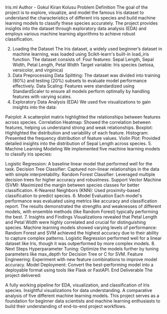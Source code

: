 Iris.ml
Author - Gokul Kiran Kolusu
 Problem Definition
The goal of the project is to explore, visualize, and model the famous Iris dataset to understand the characteristics of different iris species and build machine learning models to classify these species accurately. The project provides insights into the dataset through exploratory data analysis (EDA) and employs various machine learning algorithms to achieve robust classification.

2. Loading the Dataset
The Iris dataset, a widely used beginner’s dataset in machine learning, was loaded using Scikit-learn's built-in load_iris function.
The dataset consists of:
Four features: Sepal Length, Sepal Width, Petal Length, Petal Width
Target variable: Iris species (setosa, versicolor, and virginica)
3. Data Preprocessing
Data Splitting: The dataset was divided into training (80%) and testing (20%) subsets to evaluate model performance effectively.
Data Scaling: Features were standardized using StandardScaler to ensure all models perform optimally by handling features with varying scales.
4. Exploratory Data Analysis (EDA)
We used five visualizations to gain insights into the data:

Pairplot: A scatterplot matrix highlighted the relationships between features across species.
Correlation Heatmap: Showed the correlation between features, helping us understand strong and weak relationships.
Boxplot: Highlighted the distribution and variability of each feature.
Histogram: Presented the frequency distribution of feature values.
Violin Plot: Provided detailed insights into the distribution of Sepal Length across species.
5. Machine Learning Modeling
We implemented five machine learning models to classify iris species:

Logistic Regression: A baseline linear model that performed well for the task.
Decision Tree Classifier: Captured non-linear relationships in the data with simple interpretability.
Random Forest Classifier: Leveraged multiple decision trees for higher accuracy and robustness.
Support Vector Machine (SVM): Maximized the margin between species classes for better classification.
K-Nearest Neighbors (KNN): Used proximity-based classification to predict species.
6. Model Evaluation
Each model's performance was evaluated using metrics like accuracy and classification report.
The results demonstrated the strengths and weaknesses of different models, with ensemble methods (like Random Forest) typically performing the best.
7. Insights and Findings
Visualizations revealed that Petal Length and Petal Width were highly correlated and crucial for distinguishing species.
Machine learning models showed varying levels of performance:
Random Forest and SVM achieved the highest accuracy due to their ability to capture complex patterns.
Logistic Regression performed well for a linear dataset like Iris, though it was outperformed by more complex models.
8. Next Steps
Hyperparameter Tuning: Optimize the models further by tuning parameters like max_depth for Decision Tree or C for SVM.
Feature Engineering: Experiment with new feature combinations to improve model accuracy.
Model Deployment: Convert the best-performing model into a deployable format using tools like Flask or FastAPI.
End Deliverable
The project delivered:

A fully working pipeline for EDA, visualization, and classification of Iris species.
Insightful visualizations for data understanding.
A comparative analysis of five different machine learning models.
This project serves as a foundation for beginner data scientists and machine learning enthusiasts to build their understanding of end-to-end project workflows.


